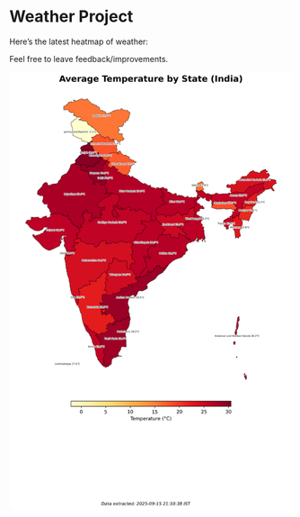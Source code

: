# Weather Project

Here’s the latest heatmap of weather:

Feel free to leave feedback/improvements.

![India Heatmap](docs/assets/india_heatmap.png?v=C83378)
